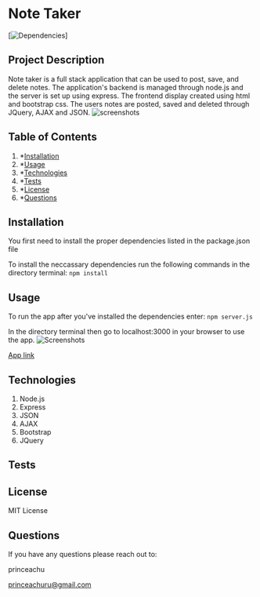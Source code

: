 # Note Taker

[![Dependencies](https://img.shields.io/badge/npm%20-inquirer-blue)]

## Project Description

Note taker is a full stack application that can be used to post, save, and delete notes. The application's backend is managed through node.js and the server is set up using express. The frontend display created using html and bootstrap css. The users notes are posted, saved and deleted through JQuery, AJAX and JSON.
![screenshots](https://user-images.githubusercontent.com/63522610/90927349-f0b86b80-e3c2-11ea-8697-606794e5fc2d.png)

## Table of Contents

1. \*[Installation](#installation)
2. \*[Usage](#usage)
3. \*[Technologies](#technologies)
4. \*[Tests](#tests)
5. \*[License](#license)
6. \*[Questions](#questions)

## Installation

You first need to install the proper dependencies listed in the package.json file

To install the neccassary dependencies run the following commands in the directory terminal: `npm install`

## Usage

To run the app after you've installed the dependencies enter: `npm server.js`

In the directory terminal then go to localhost:3000 in your browser to use the app.
![Screenshots](https://user-images.githubusercontent.com/63522610/90927903-ecd91900-e3c3-11ea-9bc6-ae8ffb00dd6a.png)

[App link](https://note-taker-prince.herokuapp.com/)

## Technologies

1. Node.js
2. Express
3. JSON
4. AJAX
5. Bootstrap
6. JQuery

## Tests

## License

MIT License

## Questions

If you have any questions please reach out to:

princeachu

princeachuru@gmail.com
